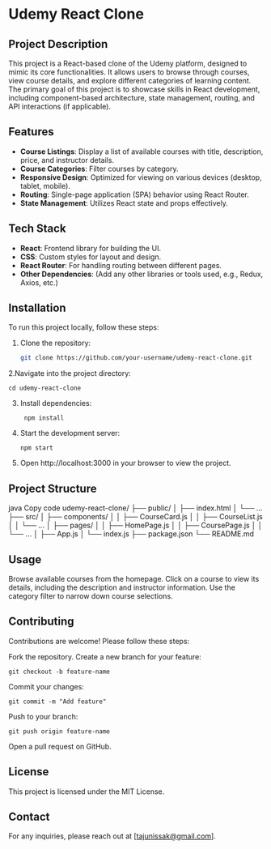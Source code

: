 # Udemy React Clone

## Project Description
This project is a React-based clone of the Udemy platform, designed to mimic its core functionalities. It allows users to browse through courses, view course details, and explore different categories of learning content. The primary goal of this project is to showcase skills in React development, including component-based architecture, state management, routing, and API interactions (if applicable).

## Features
- **Course Listings**: Display a list of available courses with title, description, price, and instructor details.
- **Course Categories**: Filter courses by category.
- **Responsive Design**: Optimized for viewing on various devices (desktop, tablet, mobile).
- **Routing**: Single-page application (SPA) behavior using React Router.
- **State Management**: Utilizes React state and props effectively.

## Tech Stack
- **React**: Frontend library for building the UI.
- **CSS**: Custom styles for layout and design.
- **React Router**: For handling routing between different pages.
- **Other Dependencies**: (Add any other libraries or tools used, e.g., Redux, Axios, etc.)

## Installation
To run this project locally, follow these steps:

1. Clone the repository:
   ```bash
   git clone https://github.com/your-username/udemy-react-clone.git
2.Navigate into the project directory:

    cd udemy-react-clone
3. Install dependencies:

        npm install
4. Start the development server:

       npm start
5. Open http://localhost:3000 in your browser to view the project.

## Project Structure

java
Copy code
udemy-react-clone/
  ├── public/
  │   ├── index.html
  │   └── ...
  ├── src/
  │   ├── components/
  │   │   ├── CourseCard.js
  │   │   ├── CourseList.js
  │   │   └── ...
  │   ├── pages/
  │   │   ├── HomePage.js
  │   │   ├── CoursePage.js
  │   │   └── ...
  │   ├── App.js
  │   └── index.js
  ├── package.json
  └── README.md
## Usage
Browse available courses from the homepage.
Click on a course to view its details, including the description and instructor information.
Use the category filter to narrow down course selections.
## Contributing
Contributions are welcome! Please follow these steps:

Fork the repository.
Create a new branch for your feature:

    git checkout -b feature-name
Commit your changes:

    git commit -m "Add feature"
Push to your branch:

    git push origin feature-name
Open a pull request on GitHub.
## License
This project is licensed under the MIT License.

## Contact
For any inquiries, please reach out at [tajunissak@gmail.com].

